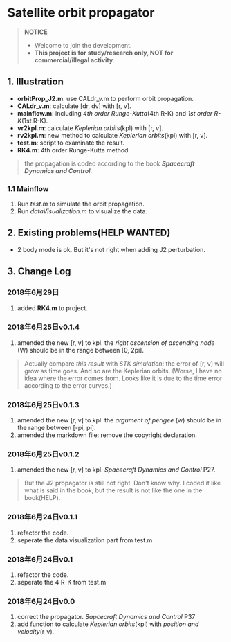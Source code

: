 # Satellite orbit propagator

> **NOTICE**
>* Welcome to join the development.
>* **This project is for study/research only, NOT for commercial/illegal activity**.

## 1. Illustration

* **orbitProp_J2.m**: use CALdr_v.m to perform orbit propagation.
* **CALdr_v.m**: calculate [dr, dv] with [r, v].
* **mainflow.m**: including *4th order Runge-Kutta*(4th R-K) and *1st order R-K*(1st R-K).
* **vr2kpl.m**: calculate *Keplerian orbits*(kpl) with [r, v].
* **rv2kpl.m**: new method to calculate *Keplerian orbits*(kpl) with [r, v].
* **test.m**: script to examinate the result.
* **RK4.m**: 4th order Runge-Kutta method.

> the propagation is coded according to the book ***Spacecraft Dynamics and Control***.

### 1.1 Mainflow

1. Run *test.m* to simulate the orbit propagation.
2. Run *dataVisualization.m* to visualize the data.

## 2. Existing problems(HELP WANTED)

* 2 body mode is ok. But it's not right when adding J2 perturbation.

## 3. Change Log

### 2018年6月29日

1. added **RK4.m** to project.

### 2018年6月25日**v0.1.4**

1. amended the new [r, v] to kpl. the *right ascension of ascending node* (W) should be in the range between [0, 2pi].

> Actually compare *this result* with *STK simulation*: the error of [r, v] will grow as time goes. And so are the Keplerian orbits.
> (Worse, I have no idea where the error comes from. Looks like it is due to the time error according to the error curves.)

### 2018年6月25日**v0.1.3**

1. amended the new [r, v] to kpl. the *argument of perigee* (w) should be in the range between [-pi, pi].
2. amended the markdown file: remove the copyright declaration.

### 2018年6月25日**v0.1.2**

1. amended the new [r, v] to kpl. *Spacecraft Dynamics and Control* P27.

> But the J2 propagator is still not right. Don't know why. I coded it like what is said in the book, but the result is not like the one in the book(HELP).

### 2018年6月24日**v0.1.1**

1. refactor the code.
2. seperate the data visualization part from test.m

### 2018年6月24日**v0.1**

1. refactor the code.
2. seperate the 4 R-K from test.m

### 2018年6月24日**v0.0**

1. correct the propagator. *Sapcecraft Dynamics and Control* P37
2. add function to calculate *Keplerian orbits*(kpl) with *position and velocity*(r_v).